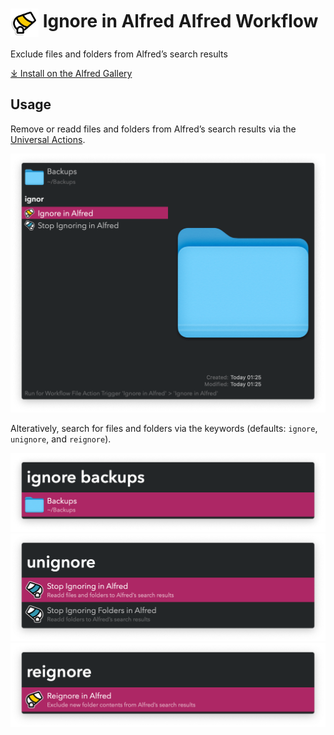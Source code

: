 # <img src='Workflow/icon.png' width='45' align='center' alt='icon'> Ignore in Alfred Alfred Workflow

Exclude files and folders from Alfred’s search results

<a href='https://alfred.app/workflows/alfredapp/ignore-in-alfred'>⤓ Install on the Alfred Gallery</a>

## Usage

Remove or readd files and folders from Alfred’s search results via the [Universal Actions](https://www.alfredapp.com/help/features/universal-actions/).

![Universal Actions for ignore and unignore](Workflow/images/about/universal_actions.png)

Alteratively, search for files and folders via the keywords (defaults: `ignore`, `unignore`, and `reignore`).

![Alfred search for ignore](Workflow/images/about/ignore.png)
![Alfred search for unignore](Workflow/images/about/unignore.png)
![Alfred search for reignore](Workflow/images/about/reignore.png)
